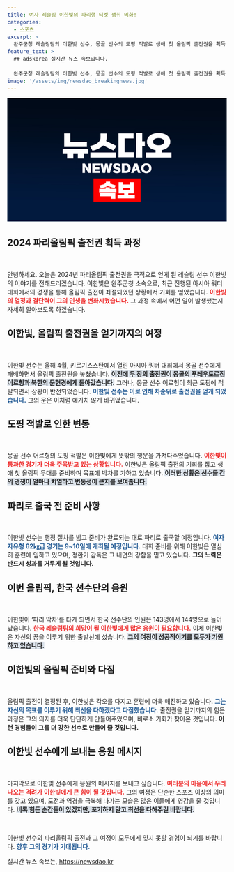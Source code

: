 ```yaml
---
title: 여자 레슬링 이한빛의 파리행 티켓 쟁취 비화!
categories:
  - 스포츠
excerpt: >
  완주군청 레슬링팀의 이한빛 선수, 몽골 선수의 도핑 적발로 생애 첫 올림픽 출전권을 획득! 기적 같은 상황에서 파리행 비행기가 열린 이유는?
feature_text: >
  ## adskorea 실시간 뉴스 속보입니다.

  완주군청 레슬링팀의 이한빛 선수, 몽골 선수의 도핑 적발로 생애 첫 올림픽 출전권을 획득! 기적 같은 상황에서 파리행 비행기가 열린 이유는?
image: '/assets/img/newsdao_breakingnews.jpg'
---
```


<p><img src="/assets/img/newsdao_breakingnews.jpg" alt="adskorea 속보" /></p>

<h2 data-ke-size="size26">2024 파리올림픽 출전권 획득 과정</h2>

<p data-ke-size="size16">&nbsp;</p>

<p>안녕하세요. 오늘은 2024년 파리올림픽 출전권을 극적으로 얻게 된 레슬링 선수 이한빛의 이야기를 전해드리겠습니다. 이한빛은 완주군청 소속으로, 최근 진행된 아시아 쿼터 대회에서의 경쟁을 통해 올림픽 출전이 좌절되었던 상황에서 기회를 얻었습니다. <b><span style="color: #ee2323;">이한빛의 열정과 결단력이 그의 인생을 변화시켰습니다.</span></b> 그 과정 속에서 어떤 일이 발생했는지 자세히 알아보도록 하겠습니다.</p>

<h2 data-ke-size="size26">이한빛, 올림픽 출전권을 얻기까지의 여정</h2>

<p data-ke-size="size16">&nbsp;</p>

<p>이한빛 선수는 올해 4월, 키르기스스탄에서 열린 아시아 쿼터 대회에서 몽골 선수에게 패배하면서 올림픽 출전권을 놓쳤습니다. <b><span style="background-color: #21538527;">이전에 두 장의 출전권이 몽골의 푸레우도르징 어르헝과 북한의 문현경에게 돌아갔습니다.</span></b> 그러나, 몽골 선수 어르헝이 최근 도핑에 적발되면서 상황이 반전되었습니다. <b><span style="color: #1a5490;">이한빛 선수는 이로 인해 차순위로 출전권을 얻게 되었습니다.</span></b> 그의 운은 이처럼 예기치 않게 바뀌었습니다.</p>

<h2 data-ke-size="size26">도핑 적발로 인한 변동</h2>

<p data-ke-size="size16">&nbsp;</p>

<p>몽골 선수 어르헝의 도핑 적발은 이한빛에게 뜻밖의 행운을 가져다주었습니다. <b><span style="color: #ee2323;">이한빛이 통과한 경기가 더욱 주목받고 있는 상황입니다.</span></b> 이한빛은 올림픽 출전의 기회를 잡고 생애 첫 올림픽 무대를 준비하며 목표에 박차를 가하고 있습니다. <b><span style="background-color: #21538527;">이러한 상황은 선수들 간의 경쟁이 얼마나 치열하고 변동성이 큰지를 보여줍니다.</span></b></p>

<h2 data-ke-size="size26">파리로 출국 전 준비 사항</h2>

<p data-ke-size="size16">&nbsp;</p>

<p>이한빛 선수는 행정 절차를 밟고 준비가 완료되는 대로 파리로 출국할 예정입니다. <b><span style="color: #1a5490;">여자 자유형 62㎏급 경기는 9~10일에 개최될 예정입니다.</span></b> 대회 준비를 위해 이한빛은 열심히 훈련에 임하고 있으며, 정환기 감독은 그 내면의 강함을 믿고 있습니다. <b><span style="ee2323;">그의 노력은 반드시 성과를 거두게 될 것입니다.</span></b></p>

<h2 data-ke-size="size26">이번 올림픽, 한국 선수단의 응원</h2>

<p data-ke-size="size16">&nbsp;</p>

<p>이한빛이 ‘파리 막차’를 타게 되면서 한국 선수단의 인원은 143명에서 144명으로 늘어났습니다. <b><span style="color: #ee2323;">한국 레슬링팀의 희망이 될 이한빛에게 많은 응원이 필요합니다.</span></b> 이제 이한빛은 자신의 꿈을 이루기 위한 출발선에 섰습니다. <b><span style="background-color: #21538527;">그의 여정이 성공적이기를 모두가 기원하고 있습니다.</span></b></p>

<h2 data-ke-size="size26">이한빛의 올림픽 준비와 다짐</h2>

<p data-ke-size="size16">&nbsp;</p>

<p>올림픽 출전이 결정된 후, 이한빛은 각오를 다지고 훈련에 더욱 매진하고 있습니다. <b><span style="color: #1a5490;">그는 자신의 목표를 이루기 위해 최선을 다하겠다고 다짐했습니다.</span></b> 출전권을 얻기까지의 힘든 과정은 그의 의지를 더욱 단단하게 만들어주었으며, 비로소 기회가 찾아온 것입니다. <b><span style="ee2323;">이런 경험들이 그를 더 강한 선수로 만들어 줄 것입니다.</span></b></p>

<h2 data-ke-size="size26">이한빛 선수에게 보내는 응원 메시지</h2>

<p data-ke-size="size16">&nbsp;</p>

<p>마지막으로 이한빛 선수에게 응원의 메시지를 보내고 싶습니다. <b><span style="color: #ee2323;">여러분의 마음에서 우러나오는 격려가 이한빛에게 큰 힘이 될 것입니다.</span></b> 그의 여정은 단순한 스포츠 이상의 의미를 갖고 있으며, 도전과 역경을 극복해 나가는 모습은 많은 이들에게 영감을 줄 것입니다. <b><span style="background-color: #21538527;">비록 힘든 순간들이 있겠지만, 포기하지 말고 최선을 다해주길 바랍니다.</span></b></p>

<p data-ke-size="size16">&nbsp;</p>

<p>이한빛 선수의 파리올림픽 출전과 그 여정이 모두에게 잊지 못할 경험이 되기를 바랍니다. <b><span style="color: #1a5490;">향후 그의 경기가 기대됩니다.</span></b></p>
실시간 뉴스 속보는, <a href="https://newsdao.kr" rel="dofollow">https://newsdao.kr</a>


